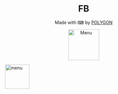 <h1 align="center">
  FB
</h1>
</div>
<p align="center">
  Made with ⌨ by <a href="https://github.com/Bayu12345677">POLYGON</a>
</p>
<p align="center">
<img src="https://img.shields.io/badge/Program-Bash-blue" width="99" title="Menu" alt="Menu">
</p>
<p aling="center">
<img src="https://img.shields.io/badge/Made-INDONESIA-red" width="78" title="menu" alt="menu">
</p>
